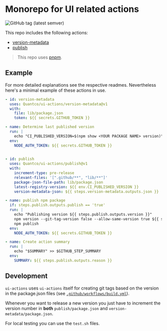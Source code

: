# Monorepo for UI related actions

![GitHub tag (latest semver)](https://img.shields.io/github/v/tag/Quantco/ui-actions?color=%23000000&label=latest%20version&sort=semver)

This repo includes the following actions:

- [version-metadata](./version-metadata)
- [publish](./publish)

> This repo uses [pnpm](https://pnpm.io).

## Example

For more detailed explanations see the respective readmes.
Nevertheless here's a minimal example of these actions in use.

```yml
- id: version-metadata
  uses: Quantco/ui-actions/version-metadata@v1
  with:
    file: lib/package.json
    token: ${{ secrets.GITHUB_TOKEN }}

- name: Determine last published version
  run: |
    echo "CI_PUBLISHED_VERSION=$(npm show <YOUR PACKAGE NAME> version)" >> $GITHUB_ENV
  env:
    NODE_AUTH_TOKEN: ${{ secrets.GITHUB_TOKEN }}

  
- id: publish
  uses: Quantco/ui-actions/publish@v1
  with:
    increment-type: pre-release
    relevant-files: '[".github/**", "lib/**"]'
    package-json-file-path: lib/package.json
    latest-registry-version: ${{ env.CI_PUBLISHED_VERSION }}
    version-metadata-json: ${{ steps.version-metadata.outputs.json }}

- name: publish npm package
  if: steps.publish.outputs.publish == 'true'
  run: |
    echo "Publishing version ${{ steps.publish.outputs.version }}"
    npm version --git-tag-version false --allow-same-version true ${{ steps.publish.outputs.version }}
    npm publish
  env:
    NODE_AUTH_TOKEN: ${{ secrets.GITHUB_TOKEN }}

- name: Create action summary
  run: |
    echo "$SUMMARY" >> $GITHUB_STEP_SUMMARY
  env:
    SUMMARY: ${{ steps.publish.outputs.reason }}
```

## Development

`ui-actions` uses `ui-actions` itself for creating git tags based on the version in the package.json files (see [`.github/workflows/build.yml`](.github/workflows/build.yml)).

Whenever you want to release a new version you just have to increment the version number in **both** `publish/package.json` and `version-metadata/package.json`.

For local testing you can use the `test.sh` files.
